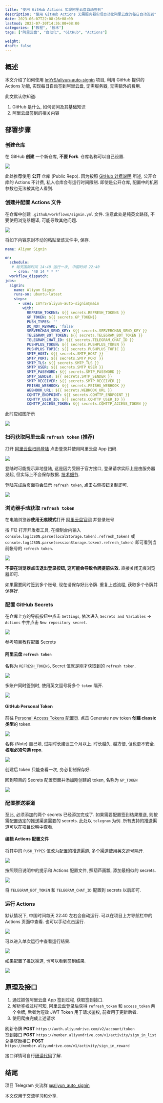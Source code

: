 ```yaml
---
title: "使用 GitHub Actions 实现阿里云盘自动签到"
description: "使用 GitHub Actions 无需服务器实现自动化阿里云盘的每日自动签到"
date: 2023-06-07T22:08:26+08:00
lastmod: 2023-07-30T14:36:00+08:00
categories: ["教程", "技术"]
tags: ["阿里云盘", "自动化", "GitHub", "Actions"]

weight:
draft: false
---
```


## 概述

本文介绍了如何使用 [ImYrS/aliyun-auto-signin](https://github.com/ImYrS/aliyun-auto-signin) 项目, 利用 GitHub 提供的 Actions 功能, 实现每日自动签到阿里云盘, 无需服务器, 无需额外的费用.

此文默认你知道:

1. GitHub 是什么, 如何访问及其基础知识
2. 阿里云盘签到的相关内容

## 部署步骤

### 创建仓库

在 GitHub **创建** 一个新仓库, **不要 Fork**. 仓库名称可以自己设置.

![](https://cdn.imyrs.cn/u/i/img/202306072221078.png)

此处推荐使用 **公开** 仓库 (Public Repo). 因为按照 [GitHub 计费说明](https://github.com/settings/billing/plans) 所述, 公开仓库的 Actions 不计费, 私人仓库会有运行时间限制. 即使是公开仓库, 配置中的机密参数也无法被其他人看到.

### 创建并配置 Actions 文件

在仓库中创建 `.github/workflows/signin.yml` 文件. 注意此处是纯英文路径, 不要使用浏览器翻译, 可能导致其他问题.

![](https://cdn.imyrs.cn/u/i/img/202306072226627.png)

将如下内容原封不动的粘贴至该文件中, 保存.

```yml
name: Aliyun Signin

on:
  schedule:
   # 每天国际时间 14:40 运行一次, 中国时间 22:40
    - cron: '40 14 * * *'
  workflow_dispatch:
jobs:
  signin:
    name: Aliyun Signin
    runs-on: ubuntu-latest
    steps:
      - uses: ImYrS/aliyun-auto-signin@main
        with:
          REFRESH_TOKENS: ${{ secrets.REFRESH_TOKENS }}
          GP_TOKEN: ${{ secrets.GP_TOKEN}}
          PUSH_TYPES: ''
          DO_NOT_REWARD: 'false'
          SERVERCHAN_SEND_KEY: ${{ secrets.SERVERCHAN_SEND_KEY }}
          TELEGRAM_BOT_TOKEN: ${{ secrets.TELEGRAM_BOT_TOKEN }}
          TELEGRAM_CHAT_ID: ${{ secrets.TELEGRAM_CHAT_ID }}
          PUSHPLUS_TOKEN: ${{ secrets.PUSHPLUS_TOKEN }}
          PUSHPLUS_TOPIC: ${{ secrets.PUSHPLUS_TOPIC }}
          SMTP_HOST: ${{ secrets.SMTP_HOST }}
          SMTP_PORT: ${{ secrets.SMTP_PORT }}
          SMTP_TLS: ${{ secrets.SMTP_TLS }}
          SMTP_USER: ${{ secrets.SMTP_USER }}
          SMTP_PASSWORD: ${{ secrets.SMTP_PASSWORD }}
          SMTP_SENDER: ${{ secrets.SMTP_SENDER }}
          SMTP_RECEIVER: ${{ secrets.SMTP_RECEIVER }}
          FEISHU_WEBHOOK: ${{ secrets.FEISHU_WEBHOOK }}
          WEBHOOK_URL: ${{ secrets.WEBHOOK_URL }}
          CQHTTP_ENDPOINT: ${{ secrets.CQHTTP_ENDPOINT }}
          CQHTTP_USER_ID: ${{ secrets.CQHTTP_USER_ID }}
          CQHTTP_ACCESS_TOKEN: ${{ secrets.CQHTTP_ACCESS_TOKEN }}
```

此时应如图所示

![](https://cdn.imyrs.cn/u/i/img/202306072228928.png)

### 扫码获取阿里云盘 `refresh token` (推荐)

  打开 [阿里云盘扫码登陆](https://qr.aliyundrive.pro) 点击登录并使用阿里云盘 App 扫码.

  ![](https://cdn.imyrs.cn/u/i/img/202307301435378.png)

  登陆时可能提示异地登陆, 这是因为受限于官方接口, 登录请求实际上是由服务器发起, 但实际上不会保存数据. [技术细节](https://github.com/ImYrS/aliyundrive-qr-login).

  登陆完成后页面将会显示 `refresh token`, 点击右侧按钮复制即可.

  ![](https://cdn.imyrs.cn/u/i/img/202306271254771.png)

### 浏览器手动获取 `refresh token`

  在电脑浏览器**使用无痕模式**打开 [阿里云盘官网](https://aliyundrive.com) 并登录账号

  按 F12 打开开发者工具, 在控制台内输入 `console.log(JSON.parse(localStorage.token).refresh_token)` 或 `console.log(JSON.parse(sessionStorage.token).refresh_token)` 即可看到当前帐号的 `refresh token`.

  ![](https://cdn.imyrs.cn/u/i/img/202306072243468.png)

  **不要在浏览器点击退出登录按钮, 这可能会导致令牌提前失效.** 直接关闭无痕浏览器即可.

  如果需要同时签到多个账号, 现在请保存好此令牌. 重复上述流程, 获取多个令牌并保存好.

### 配置 GitHub Secrets

在仓库上方的导航按钮中点击 `Settings`, 依次进入 `Secrets and Variables` -> `Actions` 中并点击 `New repository secret`.

![](https://cdn.imyrs.cn/u/i/img/202306072250097.png)

参考[项目教程](https://cdn.imyrs.cn/u/i/img/202306072254456.png)配置 Secrets

#### 阿里云盘 `refresh token`

名称为 `REFRESH_TOKENS`, Secret 值就是刚才获取到的 `refresh token`.

![](https://cdn.imyrs.cn/u/i/img/202306072253345.png)

多账户同时签到时, 使用英文逗号将多个 `token` 隔开.

![](https://cdn.imyrs.cn/u/i/img/202306072254456.png)

#### GitHub Personal Token

前往 [Personal Access Tokens 配置页](https://github.com/settings/tokens). 点击 Generate new token **创建 classic 类型**的 token.

![](https://cdn.imyrs.cn/u/i/img/202306072301157.png)

名称 (Note) 自己填, 过期时长建议三个月以上. 时长越久, 越方便, 但也更不安全. **权限必须勾选 repo**.

![](https://cdn.imyrs.cn/u/i/img/202306072303513.png)

创建后 token 只能查看一次, 务必复制保存好.

回到项目的 Secrets 配置页面并添加刚创建的 token, 名称为 `GP_TOKEN`

![](https://cdn.imyrs.cn/u/i/img/202306072306583.png)

### 配置推送渠道

至此, 必须添加的两个 secrets 已经添加完成了. 如果需要配置签到结果推送, 则按需配置选定的推送渠道需要的 secrets. 此处以 `telegram` 为例. 所有支持的推送渠道可以在[项目说明](https://github.com/ImYrS/aliyun-auto-signin#%E6%8E%A8%E9%80%81%E6%B8%A0%E9%81%93)中查看.

#### 编辑 Actions 配置文件

将其中的 `PUSH_TYPES` 值改为配置的推送渠道, 多个渠道使用英文逗号隔开.

![](https://cdn.imyrs.cn/u/i/img/202306072314940.png)

按照项目说明中的提示和 Actions 配置文件, 照葫芦画瓢, 添加最相似的 secrets.

![](https://cdn.imyrs.cn/u/i/img/202306072319840.png)

将 `TELEGRAM_BOT_TOKEN` 和 `TELEGRAM_CHAT_ID` 配置到 secrets 以后即可.

### 运行 Actions

默认情况下, 中国时间每天 22:40 左右会自动运行. 可以在项目上方导航栏中的 Actions 页面中查看. 也可以手动点击运行.

![](https://cdn.imyrs.cn/u/i/img/202306072324277.png)

可以进入单次运行中查看运行结果.

![](https://cdn.imyrs.cn/u/i/img/202306072326427.png)

如果配置了推送渠道, 也可以看到签到结果.

![](https://cdn.imyrs.cn/u/i/img/202306072327627.png)

## 原理及接口

1. 通过抓包阿里云盘 App 签到过程, 获取签到接口.
2. 解析鉴权过程可知, 阿里云盘登录后获得 `refresh_token` 和 `access_token` 两个令牌, 后者为短效 JWT Token 用于请求鉴权, 前者用于更新后者.
3. 使用爬虫完成上述请求

刷新令牌 **POST** `https://auth.aliyundrive.com/v2/account/token `  
签到接口 **POST** `https://member.aliyundrive.com/v1/activity/sign_in_list `  
兑换奖励接口 **POST** `https://member.aliyundrive.com/v1/activity/sign_in_reward `

接口详情可自行[研读代码](https://github.com/ImYrS/aliyun-auto-signin/blob/main/app.py)了解.

## 结尾

项目 Telegram 交流群 [@aliyun_auto_signin](https://t.me/aliyun_auto_signin)

本文仅用于交流学习和分享.
